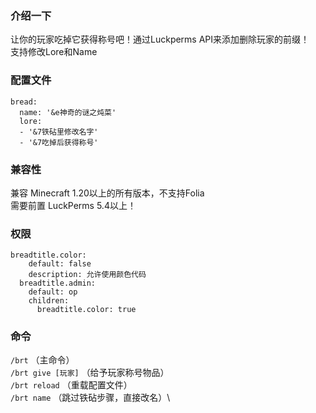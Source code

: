 ### 介绍一下

让你的玩家吃掉它获得称号吧！通过Luckperms API来添加删除玩家的前缀！\
支持修改Lore和Name

### 配置文件

```
bread:
  name: '&e神奇的谜之炖菜'
  lore:
  - '&7铁砧里修改名字'
  - '&7吃掉后获得称号'
```

### 兼容性

 兼容 Minecraft 1.20以上的所有版本，不支持Folia\
 需要前置 LuckPerms 5.4以上！

### 权限

```
breadtitle.color:
    default: false
    description: 允许使用颜色代码
  breadtitle.admin:
    default: op
    children:
      breadtitle.color: true
```
### 命令

`/brt` （主命令）\
`/brt give [玩家]` （给予玩家称号物品）\
`/brt reload` （重载配置文件）\
`/brt name` （跳过铁砧步骤，直接改名）\
